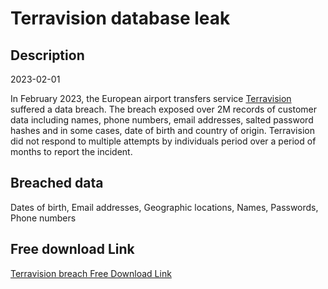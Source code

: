 # Terravision database leak

## Description

2023-02-01

In February 2023, the European airport transfers service <a href="https://www.terravision.eu/" target="_blank" rel="noopener">Terravision</a> suffered a data breach. The breach exposed over 2M records of customer data including names, phone numbers, email addresses, salted password hashes and in some cases, date of birth and country of origin. Terravision did not respond to multiple attempts by individuals period over a period of months to report the incident.

## Breached data

Dates of birth, Email addresses, Geographic locations, Names, Passwords, Phone numbers

## Free download Link

[Terravision breach Free Download Link](https://tinyurl.com/2b2k277t)
